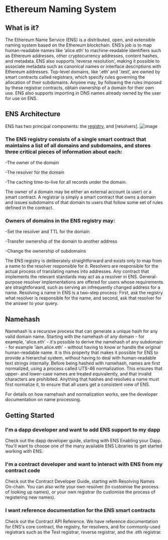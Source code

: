 # Ethereum Naming System

## What is it?
The Ethereum Name Service (ENS) is a distributed, open, and extensible naming system based on the Ethereum blockchain.
ENS’s job is to map human-readable names like ‘alice.eth’ to machine-readable identifiers such as Ethereum addresses, other cryptocurrency addresses, content hashes, and metadata. ENS also supports ‘reverse resolution’, making it possible to associate metadata such as canonical names or interface descriptions with Ethereum addresses.
Top-level domains, like ‘.eth’ and ‘.test’, are owned by smart contracts called registrars, which specify rules governing the allocation of their subdomains. Anyone may, by following the rules imposed by these registrar contracts, obtain ownership of a domain for their own use. ENS also supports importing in DNS names already owned by the user for use on ENS.

## ENS Architecture
ENS has two principal components: the [registry](https://docs.ens.domains/contract-api-reference/ens), and [resolvers].
![image](https://user-images.githubusercontent.com/67475555/146596323-0dd94755-3fc8-485f-862c-822546f1ad80.png)

### The ENS registry consists of a single smart contract that maintains a list of all domains and subdomains, and stores three critical pieces of information about each:
-The owner of the domain

-The resolver for the domain

-The caching time-to-live for all records under the domain.

The owner of a domain may be either an external account (a user) or a smart contract. A registrar is simply a smart contract that owns a domain and issues subdomains of that domain to users that follow some set of rules defined in the contract.

### Owners of domains in the ENS registry may:
-Set the resolver and TTL for the domain

-Transfer ownership of the domain to another address

-Change the ownership of subdomains

The ENS registry is deliberately straightforward and exists only to map from a name to the resolver responsible for it.
Resolvers are responsible for the actual process of translating names into addresses. Any contract that implements the relevant standards may act as a resolver in ENS. General-purpose resolver implementations are offered for users whose requirements are straightforward, such as serving an infrequently changed address for a name.
Resolving a name in ENS is a two-step process: First, ask the registry what resolver is responsible for the name, and second, ask that resolver for the answer to your query.

## Namehash

Namehash is a recursive process that can generate a unique hash for any valid domain name. Starting with the namehash of any domain - for example, 'alice.eth' - it's possible to derive the namehash of any subdomain - for example 'iam.alice.eth' - without having to know or handle the original human-readable name. It is this property that makes it possible for ENS to provide a hierarchal system, without having to deal with human-readable text strings internally.
Before being hashed with namehash, names are first normalized, using a process called UTS-46 normalization. This ensures that upper- and lower-case names are treated equivalently, and that invalid characters are prohibited. Anything that hashes and resolves a name must first normalize it, to ensure that all users get a consistent view of ENS.

For details on how namehash and normalization works, see the developer documentation on name processing.

## Getting Started

### I'm a dapp developer and want to add ENS support to my dapp

Check out the dapp developer guide, starting with ENS Enabling your Dapp. You'll want to choose one of the many available ENS Libraries to get started working with ENS.

### I'm a contract developer and want to interact with ENS from my contract code

Check out the Contract Developer Guide, starting with Resolving Names On-chain. You can also write your own resolver (to customise the process of looking up names), or your own registrar (to customise the process of registering new names).

### I want reference documentation for the ENS smart contracts

Check out the Contract API Reference. We have reference documentation for ENS's core contract, the registry, for resolvers, and for commonly-used registrars such as the Test registrar, reverse registrar, and the .eth registrar.





